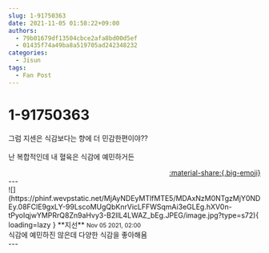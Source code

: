 ```yaml
---
slug: 1-91750363
date: 2021-11-05 01:58:22+09:00
authors:
  - 79b01679df13504cbce2afa8bd00d5ef
  - 01435f74a49ba8a519705ad242348232
categories:
  - Jisun
tags:
  - Fan Post
---
```


# 1-91750363

<div class="post-container" markdown="1">
<div class="content-container md-sidebar__scrollwrap" markdown="1">

그럼 지센은 식감보다는 향에 더 민감한편이야??<br><br>난 복합적인데 내 혈육은 식감에 예민하거든

</div>
</div>

<div style="text-align: right;" markdown="1">
<a href="https://weverse.io/fromis9/fanpost/1-91750363" style="text-align: right;">:material-share:{.big-emoji}</a>
</div>
---

<div class="comments-container md-sidebar__scrollwrap" markdown="1">
<div class="comment" markdown="1">
<div class='id-container' markdown="1">
![](https://phinf.wevpstatic.net/MjAyNDEyMTlfMTE5/MDAxNzM0NTgzMjY0NDEy.08FClE9gxLY-99LscoMUgQbKnrVicLFFWSqmAi3eGLEg.hXV0n-tPyoIqjwYMPRrQ8Zn9aHvy3-B2llL4LWAZ_bEg.JPEG/image.jpg?type=s72){ loading=lazy }
**<span class="artist">지선</span>** <small>Nov 05 2021, 02:00</small><br>
</div>
<div class='comment-body' markdown="1">
식감에 예민하진 않은데 다양한 식감을 좋아해욤
</div>
</div>
</div>
---
